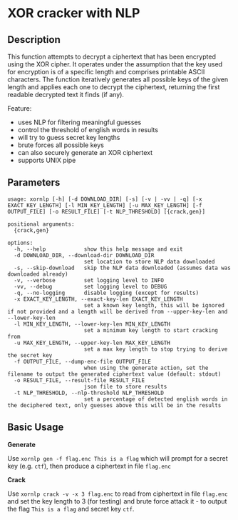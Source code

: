 # XOR cracker with NLP

## Description

This function attempts to decrypt a ciphertext that has been encrypted using the XOR cipher. It operates under the assumption that the key used for encryption is of a specific length and comprises printable ASCII characters. The function iteratively generates all possible keys of the given length and applies each one to decrypt the ciphertext, returning the first readable decrypted text it finds (if any).

Feature:

- uses NLP for filtering meaningful guesses
- control the threshold of english words in results
- will try to guess secret key lengths
- brute forces all possible keys
- can also securely generate an XOR ciphertext
- supports UNIX pipe

## Parameters

```
usage: xornlp [-h] [-d DOWNLOAD_DIR] [-s] [-v | -vv | -q] [-x EXACT_KEY_LENGTH] [-l MIN_KEY_LENGTH] [-u MAX_KEY_LENGTH] [-f OUTPUT_FILE] [-o RESULT_FILE] [-t NLP_THRESHOLD] [{crack,gen}]

positional arguments:
  {crack,gen}

options:
  -h, --help            show this help message and exit
  -d DOWNLOAD_DIR, --download-dir DOWNLOAD_DIR
                        set location to store NLP data downloaded
  -s, --skip-download   skip the NLP data downloaded (assumes data was downloaded already)
  -v, --verbose         set logging level to INFO
  -vv, --debug          set logging level to DEBUG
  -q, --no-logging      disable logging (except for results)
  -x EXACT_KEY_LENGTH, --exact-key-len EXACT_KEY_LENGTH
                        set a known key length, this will be ignored if not provided and a length will be derived from --upper-key-len and --lower-key-len
  -l MIN_KEY_LENGTH, --lower-key-len MIN_KEY_LENGTH
                        set a minimum key length to start cracking from
  -u MAX_KEY_LENGTH, --upper-key-len MAX_KEY_LENGTH
                        set a max key length to stop trying to derive the secret key
  -f OUTPUT_FILE, --dump-enc-file OUTPUT_FILE
                        when using the generate action, set the filename to output the generated ciphertext value (default: stdout)
  -o RESULT_FILE, --result-file RESULT_FILE
                        json file to store results
  -t NLP_THRESHOLD, --nlp-threshold NLP_THRESHOLD
                        set a percentage of detected english words in the deciphered text, only guesses above this will be in the results
```

## Basic Usage

**Generate**

Use `xornlp gen -f flag.enc This is a flag` which will prompt for a secret key (e.g. `ctf`), then produce a ciphertext in file `flag.enc`

**Crack**

Use `xornlp crack -v -x 3 flag.enc` to read from ciphertext in file `flag.enc` and set the key length to 3 (for testing) and brute force attack it - to output the flag `This is a flag` and secret key `ctf`.
